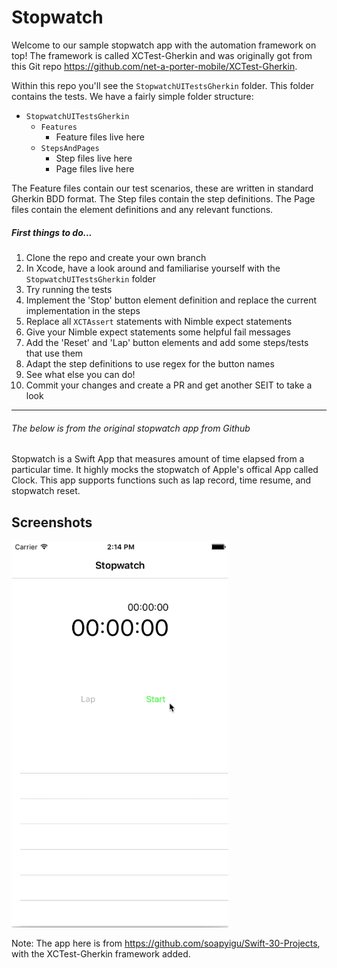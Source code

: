 Stopwatch
==========

Welcome to our sample stopwatch app with the automation framework on top! The framework is called XCTest-Gherkin and was originally got from this Git repo https://github.com/net-a-porter-mobile/XCTest-Gherkin.

Within this repo you'll see the `StopwatchUITestsGherkin` folder. This folder contains the tests. We have a fairly simple folder structure:
- `StopwatchUITestsGherkin`
    - `Features`
        - Feature files live here
    - `StepsAndPages`
        - Step files live here
        - Page files live here

The Feature files contain our test scenarios, these are written in standard Gherkin BDD format.
The Step files contain the step definitions.
The Page files contain the element definitions and any relevant functions.


##### First things to do...
1. Clone the repo and create your own branch
1. In Xcode, have a look around and familiarise yourself with the `StopwatchUITestsGherkin` folder
1. Try running the tests
1. Implement the 'Stop' button element definition and replace the current implementation in the steps
1. Replace all `XCTAssert` statements with Nimble expect statements
1. Give your Nimble expect statements some helpful fail messages
1. Add the 'Reset' and 'Lap' button elements and add some steps/tests that use them
1. Adapt the step definitions to use regex for the button names
1. See what else you can do!
1. Commit your changes and create a PR and get another SEIT to take a look



---

###### The below is from the original stopwatch app from Github

Stopwatch is a Swift App that measures amount of time elapsed from a particular time. It highly mocks the stopwatch of Apple's offical App called Clock. This app supports functions such as lap record, time resume, and stopwatch reset.

## Screenshots
![Stopwatch](./Stopwatch.gif)

Note: The app here is from https://github.com/soapyigu/Swift-30-Projects, with the XCTest-Gherkin framework added.
